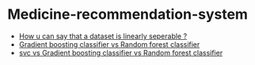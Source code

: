 # Medicine-recommendation-system

[]()
- [How u can say that a dataset is linearly seperable ?](https://www.google.com/search?sca_esv=de363b143e4128cf&rlz=1C1ONGR_enIN1106IN1106&q=how+can+we+say+that+my+sim+data+is+linearly+separable&spell=1&sa=X&ved=2ahUKEwiTzZH55aSKAxXoV2wGHZK7LV4QBSgAegQICxAB&biw=1536&bih=695&dpr=1.25)
- [Gradient boosting classifier vs Random forest classifier](https://www.google.com/search?q=gradient+boosting+classifier+vs+random+forest+classifier&rlz=1C1ONGR_enIN1106IN1106&oq=gradient+boosting+classifier+vs+random+forest+c&gs_lcrp=EgZjaHJvbWUqCAgBEAAYFhgeMgYIABBFGDkyCAgBEAAYFhgeMg0IAhAAGIYDGIAEGIoFMg0IAxAAGIYDGIAEGIoFMg0IBBAAGIYDGIAEGIoFMg0IBRAAGIYDGIAEGIoFMgoIBhAAGIAEGKIEMgYIBxBFGEHSAQkxNDE4MmowajmoAgCwAgE&sourceid=chrome&ie=UTF-8)
- [svc vs Gradient boosting classifier vs Random forest classifier](https://www.google.com/search?q=svc+vs+random+forest+classifier+vs+gradient+boosting+classifier&rlz=1C1ONGR_enIN1106IN1106&oq=svc+vs+random+forest+classifier+vs+gradient+boosting+cla&gs_lcrp=EgZjaHJvbWUqBwgBECEYoAEyBggAEEUYOTIHCAEQIRigATIHCAIQIRigATIHCAMQIRigAdIBCTE3NjE0ajBqOagCALACAQ&sourceid=chrome&ie=UTF-8)
